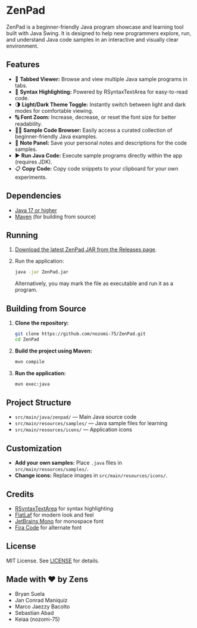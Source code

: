 # ZenPad

ZenPad is a beginner-friendly Java program showcase and learning tool built with Java Swing. It is designed to help new programmers explore, run, and understand Java code samples in an interactive and visually clear environment.

## Features

- 📄 **Tabbed Viewer:** Browse and view multiple Java sample programs in tabs.
- 🎨 **Syntax Highlighting:** Powered by RSyntaxTextArea for easy-to-read code.
- 🌗 **Light/Dark Theme Toggle:** Instantly switch between light and dark modes for comfortable viewing.
- 🔠 **Font Zoom:** Increase, decrease, or reset the font size for better readability.
- 🧑‍💻️ **Sample Code Browser:** Easily access a curated collection of beginner-friendly Java examples.
- 📝 **Note Panel:** Save your personal notes and descriptions for the code samples.
- ▶️ **Run Java Code:** Execute sample programs directly within the app (requires JDK).
- 📋 **Copy Code:** Copy code snippets to your clipboard for your own experiments.

## Dependencies

- [Java 17 or higher](https://www.java.com/en/download/manual.jsp)
- [Maven](https://maven.apache.org/install.html) (for building from source)

## Running

1. [Download the latest ZenPad JAR from the Releases page](https://github.com/nozomi-75/ZenPad/releases).
2. Run the application:

    ```sh
    java -jar ZenPad.jar
    ```

   Alternatively, you may mark the file as executable and run it as a program.

## Building from Source

1. **Clone the repository:**

    ```sh
    git clone https://github.com/nozomi-75/ZenPad.git
    cd ZenPad
    ```

2. **Build the project using Maven:**

    ```sh
    mvn compile
    ```

3. **Run the application:**

    ```sh
    mvn exec:java
    ```

## Project Structure

- `src/main/java/zenpad/` — Main Java source code
- `src/main/resources/samples/` — Java sample files for learning
- `src/main/resources/icons/` — Application icons

## Customization

- **Add your own samples:** Place `.java` files in `src/main/resources/samples/`.
- **Change icons:** Replace images in `src/main/resources/icons/`.

## Credits

- [RSyntaxTextArea](https://github.com/bobbylight/RSyntaxTextArea) for syntax highlighting
- [FlatLaf](https://www.formdev.com/flatlaf/) for modern look and feel
- [JetBrains Mono](https://github.com/JetBrains/JetBrainsMono) for monospace font
- [Fira Code](https://github.com/tonsky/FiraCode) for alternate font

## License

MIT License. See [LICENSE](LICENSE) for details.

## Made with ❤️ by Zens

- Bryan Suela
- Jan Conrad Maniquiz
- Marco Jaezzy Bacolto
- Sebastian Abad
- Keiaa (nozomi-75)
